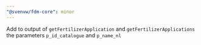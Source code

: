 ```yaml
---
"@svenvw/fdm-core": minor
---
```


Add to output of `getFertilizerApplication` and `getFertilizerApplications` the parameters `p_id_catalogue` and `p_name_nl`
